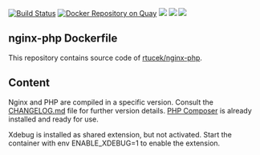[![Build Status](https://travis-ci.org/rtucek/nginx-php.svg?branch=master)](https://travis-ci.org/rtucek/nginx-php) [![Docker Repository on Quay](https://quay.io/repository/rtucek/nginx-php/status "Docker Repository on Quay")](https://quay.io/repository/rtucek/nginx-php) [![](https://images.microbadger.com/badges/image/rtucek/nginx-php.svg)](https://microbadger.com/images/rtucek/nginx-php "Get your own image badge on microbadger.com") [![](https://images.microbadger.com/badges/version/rtucek/nginx-php.svg)](https://microbadger.com/images/rtucek/nginx-php "Get your own version badge on microbadger.com") [![](https://images.microbadger.com/badges/commit/rtucek/nginx-php.svg)](https://microbadger.com/images/rtucek/nginx-php "Get your own commit badge on microbadger.com")

## nginx-php Dockerfile

This repository contains source code of
[rtucek/nginx-php](https://hub.docker.com/r/rtucek/nginx-php).

## Content

Nginx and PHP are compiled in a specific version. Consult the
[CHANGELOG.md](https://github.com/rtucek/nginx-php/blob/master/CHANGELOG.md)
file for further version details. [PHP Composer](https://getcomposer.org/) is
already installed and ready for use.

Xdebug is installed as shared extension, but not activated. Start the container
with env ENABLE_XDEBUG=1 to enable the extension.
